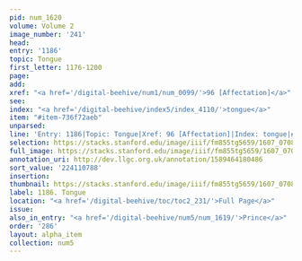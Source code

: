 ```yaml
---
pid: num_1620
volume: Volume 2
image_number: '241'
head:
entry: '1186'
topic: Tongue
first_letter: 1176-1200
page:
add:
xref: "<a href='/digital-beehive/num1/num_0099/'>96 [Affectation]</a>"
see:
index: "<a href='/digital-beehive/index5/index_4110/'>tongue</a>"
item: "#item-736f72aeb"
unparsed:
line: 'Entry: 1186|Topic: Tongue|Xref: 96 [Affectation]|Index: tongue|#item-736f72aeb'
selection: https://stacks.stanford.edu/image/iiif/fm855tg5659/1607_0708/374,788,2923,588/full/0/default.jpg
full_image: https://stacks.stanford.edu/image/iiif/fm855tg5659/1607_0708/full/full/0/default.jpg
annotation_uri: http://dev.llgc.org.uk/annotation/1589464180486
sort_value: '224110788'
insertion:
thumbnail: https://stacks.stanford.edu/image/iiif/fm855tg5659/1607_0708/374,788,600,180/250,/0/default.jpg
label: 1186. Tongue
location: "<a href='/digital-beehive/toc/toc2_231/'>Full Page</a>"
issue:
also_in_entry: "<a href='/digital-beehive/num5/num_1619/'>Prince</a>"
order: '286'
layout: alpha_item
collection: num5
---
```

